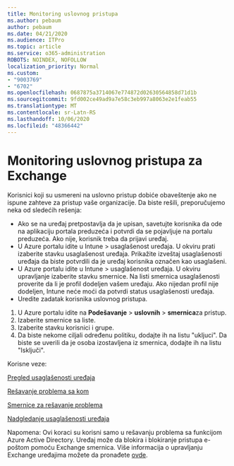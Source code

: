 ```yaml
---
title: Monitoring uslovnog pristupa
ms.author: pebaum
author: pebaum
ms.date: 04/21/2020
ms.audience: ITPro
ms.topic: article
ms.service: o365-administration
ROBOTS: NOINDEX, NOFOLLOW
localization_priority: Normal
ms.custom:
- "9003769"
- "6702"
ms.openlocfilehash: 0687875a3714067e774872d02630564858d71d1b
ms.sourcegitcommit: 9fd002ce49ad9a7e58c3eb997a8063e2e1feab55
ms.translationtype: MT
ms.contentlocale: sr-Latn-RS
ms.lasthandoff: 10/06/2020
ms.locfileid: "48366442"
---
```

# <a name="monitoring-conditional-access-for-exchange"></a>Monitoring uslovnog pristupa za Exchange

Korisnici koji su usmereni na uslovno pristup dobiće obaveštenje ako ne ispune zahteve za pristup vaše organizacije. Da biste rešili, preporučujemo neka od sledećih rešenja:

- Ako se na uređaj pretpostavlja da je upisan, savetujte korisnika da ode na aplikaciju portala preduzeća i potvrdi da se pojavljuje na portalu preduzeća. Ako nije, korisnik treba da prijavi uređaj.
- U Azure portalu idite u Intune > usaglašenost uređaja. U okviru prati izaberite stavku usaglašenost uređaja. Prikažite izveštaj usaglašenosti uređaja da biste potvrdili da je uređaj korisnika označen kao usaglašeni.
- U Azure portalu idite u Intune > usaglašenost uređaja. U okviru upravljanje izaberite stavku smernice. Na listi smernica usaglašenosti proverite da li je profil dodeljen vašem uređaju. Ako nijedan profil nije dodeljen, Intune neće moći da potvrdi status usaglašenosti uređaja.
- Uredite zadatak korisnika uslovnog pristupa.

1. U Azure portalu idite na **Podešavanje**  >  **uslovnih**  >  **smernica**za pristup.
2. Izaberite smernice sa liste.
3. Izaberite stavku korisnici i grupe.
4. Da biste nekome ciljali određenu politiku, dodajte ih na listu "ukljuci". Da biste se uverili da je osoba izostavljena iz smernica, dodajte ih na listu "Isključi".

Korisne veze:

[Pregled usaglašenosti uređaja](https://docs.microsoft.com/intune/device-compliance-get-started)

[Rešavanje problema sa kom](https://docs.microsoft.com/intune/troubleshoot-conditional-access)

[Smernice za rešavanje problema](https://docs.microsoft.com/intune/troubleshoot-policies-in-microsoft-intune)

[Nadgledanje usaglašenosti uređaja](https://docs.microsoft.com/intune/compliance-policy-monitor)

Napomena: Ovi koraci su korisni samo u rešavanju problema sa funkcijom Azure Active Directory. Uređaj može da blokira i blokiranje pristupa e-poštom pomoću Exchange smernica. Više informacija o upravljanju Exchange uređajima možete da pronađete [ovde](<https://docs.microsoft.com/previous-versions/office/exchange-server-2010/ff959225(v=exchg.141>).
